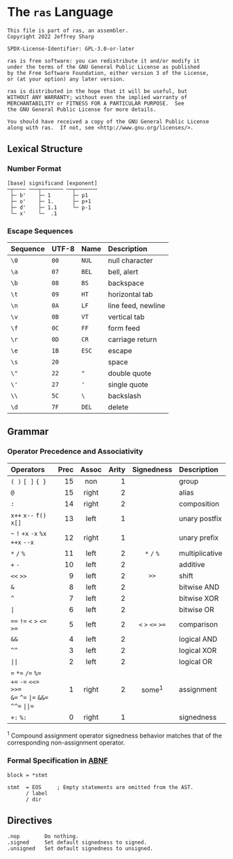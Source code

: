 # The `ras` Language

```text
This file is part of ras, an assembler.
Copyright 2022 Jeffrey Sharp

SPDX-License-Identifier: GPL-3.0-or-later

ras is free software: you can redistribute it and/or modify it
under the terms of the GNU General Public License as published
by the Free Software Foundation, either version 3 of the License,
or (at your option) any later version.

ras is distributed in the hope that it will be useful, but
WITHOUT ANY WARRANTY; without even the implied warranty of
MERCHANTABILITY or FITNESS FOR A PARTICULAR PURPOSE.  See
the GNU General Public License for more details.

You should have received a copy of the GNU General Public License
along with ras.  If not, see <http://www.gnu.org/licenses/>.
```

## Lexical Structure

### Number Format

```text
[base] significand [exponent]
─┬──── ───┬─────── ──┬───────
 ├─ b'    ├─ 1       ├─ p1
 ├─ o'    ├─ 1.      ├─ p+1
 ├─ d'    ├─ 1.1     └─ p-1
 └─ x'    └─  .1
```

### Escape Sequences

Sequence | UTF-8   | Name  | Description
---------|---------|:------|:-----------
`\0`     | `00`    | `NUL` | null character
`\a`     | `07`    | `BEL` | bell, alert
`\b`     | `08`    | `BS`  | backspace
`\t`     | `09`    | `HT`  | horizontal tab
`\n`     | `0A`    | `LF`  | line feed, newline
`\v`     | `0B`    | `VT`  | vertical tab
`\f`     | `0C`    | `FF`  | form feed
`\r`     | `0D`    | `CR`  | carriage return
`\e`     | `1B`    | `ESC` | escape
`\s`     | `20`    | ` `   | space
`\"`     | `22`    | `"`   | double quote
`\'`     | `27`    | `'`   | single quote
`\\`     | `5C`    | `\`   | backslash
`\d`     | `7F`    | `DEL` | delete

## Grammar

### Operator Precedence and Associativity

| Operators                          |Prec| Assoc | Arity | Signedness        | Description
|:-----------------------------------|---:|:-----:|------:|:-----------------:|:-----------
| `( )` `[ ]` `{ }`                  | 15 | non   |     1 |                   | group
| `@`                                | 15 | right |     2 |                   | alias
| `:`                                | 14 | right |     2 |                   | composition
| `x++` `x--` `f()` `x[]`            | 13 | left  |     1 |                   | unary postfix
| `~` `!` `+x` `-x` `%x` `++x` `--x` | 12 | right |     1 |                   | unary prefix
| `*` `/` `%`                        | 11 | left  |     2 | `*` `/` `%`       | multiplicative
| `+` `-`                            | 10 | left  |     2 |                   | additive
| `<<` `>>`                          |  9 | left  |     2 | `>>`              | shift
| `&`                                |  8 | left  |     2 |                   | bitwise AND
| `^`                                |  7 | left  |     2 |                   | bitwise XOR
| `\|`                               |  6 | left  |     2 |                   | bitwise OR
| `==` `!=` `<` `>` `<=` `>=`        |  5 | left  |     2 | `<` `>` `<=` `>=` | comparison
| `&&`                               |  4 | left  |     2 |                   | logical AND
| `^^`                               |  3 | left  |     2 |                   | logical XOR
| `\|\|`                             |  2 | left  |     2 |                   | logical OR
| `=` `*=` `/=` `%=`<br>`+=` `-=` `<<=` `>>=`<br>`&=` `^=` `\|=` `&&=` `^^=` `\|\|=` | 1 | right | 2 | some<sup>1</sup> | assignment
| `+:` `%:`                          | 0  | right |     1 |                   | signedness

<sup>1</sup> Compound assignment operator signedness behavior matches that of
the corresponding non-assignment operator.

### Formal Specification in [ABNF](https://www.rfc-editor.org/rfc/rfc5234.html)

```abnf
block = *stmt

stmt  = EOS     ; Empty statements are omitted from the AST.
      / label
      / dir
```

## Directives

```
.nop        Do nothing.
.signed     Set default signedness to signed.
.unsigned   Set default signedness to unsigned.
```

